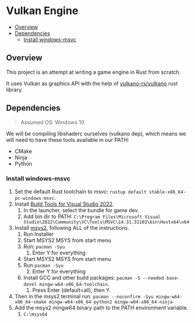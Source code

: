# Vulkan Engine

- [Overview](#overview)
- [Dependencies](#dependencies)
  - [Install windows-msvc](#install-windows-msvc)

## Overview

This project is an attempt at writing a game engine in Rust from scratch.

It uses Vulkan as graphics API with the help of [vulkano-rs/vulkano](https://github.com/vulkano-rs/vulkano) rust library.

## Dependencies

> Assumed OS: Windows 10

We will be compiling libshaderc ourselves (vulkano dep), which means we will need to have these tools available in our PATH:

- CMake
- Ninja
- Python

### Install windows-msvc

1. Set the default Rust toolchain to msvc: `rustup default stable-x86_64-pc-windows-msvc`.
2. Install [Build Tools for Visual Studio 2022](https://visualstudio.microsoft.com/thank-you-downloading-visual-studio/?sku=Community&channel=Release&version=VS2022&source=VSLandingPage&cid=2030&passive=false).
   1. In the launcher, select the bundle for game dev.
   2. Add bin dir to PATH: `C:\Program Files\Microsoft Visual Studio\2022\Community\VC\Tools\MSVC\14.31.31103\bin\Hostx64\x64`
3. Install [msys2](https://www.msys2.org/), following ALL of the instructions.
   1. Run Installer
   2. Start MSYS2 MSYS from start menu
   3. Run: `pacman -Syu`
      1. Enter Y for everything
   4. Start MSYS2 MSYS from start menu
   5. Run `pacman -Syu`
      1. Enter Y for everything
   6. Install GCC and other build packages: `pacman -S --needed base-devel mingw-w64-x86_64-toolchain`.
      1. Press Enter (default=all), then Y.
4. Then in the msys2 terminal run: `pacman --noconfirm -Syu mingw-w64-x86_64-cmake mingw-w64-x86_64-python2 mingw-w64-x86_64-ninja`
5. Add the msys2 mingw64 binary path to the PATH environment variable.
   1. `C:\msys64`
